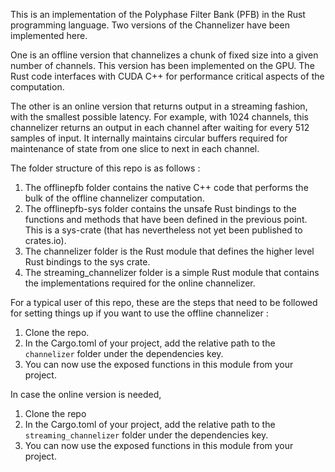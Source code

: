 This is an implementation of the Polyphase Filter Bank (PFB) in the Rust programming language. Two versions of the Channelizer have been implemented here. 

One is an offline version that channelizes a chunk of fixed size into a given number of channels. This version has been implemented on the GPU. The Rust code interfaces with CUDA C++ for performance critical aspects of the computation. 

The other is an online version that returns output in a streaming fashion, with the smallest possible latency. For example, with 1024 channels, this channelizer returns an output in each channel after waiting for every 512 samples of input. It internally maintains circular buffers required for maintenance of state from one slice to next in each channel.

The folder structure of this repo is as follows :

1. The offlinepfb folder contains the native C++ code that performs the bulk of the offline channelizer computation.
2. The offlinepfb-sys folder contains the unsafe Rust bindings to the functions and methods that have been defined in the previous point. This is a sys-crate (that has nevertheless not yet been published to crates.io).
3. The channelizer folder is the Rust module that defines the higher level Rust bindings to the sys crate. 
4. The streaming_channelizer folder is a simple Rust module that contains the implementations required for the online channelizer.

For a typical user of this repo, these are the steps that need to be followed for setting things up if you want to use the offline channelizer :
1. Clone the repo.
2. In the Cargo.toml of your project, add the relative path to the `channelizer` folder under the dependencies key.
3. You can now use the exposed functions in this module from your project.

In case the online version is needed,  
1. Clone the repo
2. In the Cargo.toml of your project, add the relative path to the `streaming_channelizer` folder under the dependencies key.
3. You can now use the exposed functions in this module from your project.

